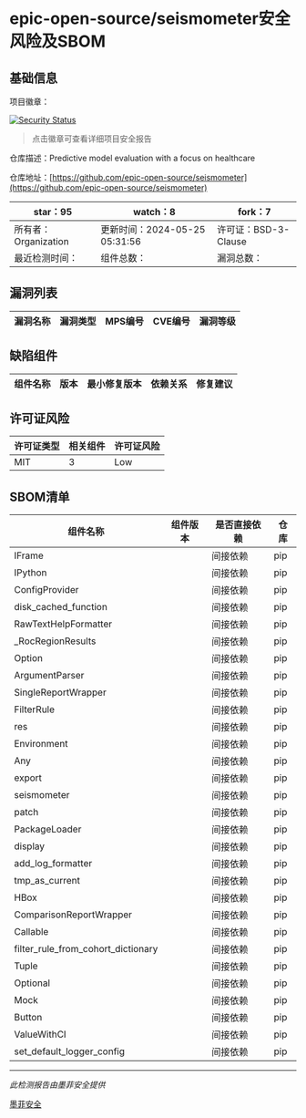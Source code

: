 # epic-open-source/seismometer安全风险及SBOM

## 基础信息

项目徽章：

[![Security Status](https://www.murphysec.com/platform3/v31/badge/1794461256949276672.svg)](https://www.murphysec.com/console/report/1794461252662697984/1794461256949276672)

> 点击徽章可查看详细项目安全报告

仓库描述：Predictive model evaluation with a focus on healthcare

仓库地址：[https://github.com/epic-open-source/seismometer](https://github.com/epic-open-source/seismometer)

| star：95 | watch：8 | fork：7 |
| ----------- | -------------- | ------------ |
| 所有者：Organization | 更新时间：2024-05-25 05:31:56 | 许可证：BSD-3-Clause |
| 最近检测时间： | 组件总数： | 漏洞总数： |




## 漏洞列表

| 漏洞名称 | 漏洞类型 | MPS编号 | CVE编号 | 漏洞等级 |
| ------- | ------ | ------- | ------ | ----- |





## 缺陷组件

| 组件名称 | 版本 | 最小修复版本 | 依赖关系 | 修复建议 |
| -------- | ---- | ------------ | -------- | -------- |





## 许可证风险

| 许可证类型 | 相关组件 | 许可证风险 |
| ---------- | -------- | ---------- |
|MIT|3|Low|




## SBOM清单

| 组件名称 | 组件版本 | 是否直接依赖 | 仓库 |
| -------- | -------- | ------------ | ---- |
|IFrame||间接依赖|pip|
|IPython||间接依赖|pip|
|ConfigProvider||间接依赖|pip|
|disk_cached_function||间接依赖|pip|
|RawTextHelpFormatter||间接依赖|pip|
|_RocRegionResults||间接依赖|pip|
|Option||间接依赖|pip|
|ArgumentParser||间接依赖|pip|
|SingleReportWrapper||间接依赖|pip|
|FilterRule||间接依赖|pip|
|res||间接依赖|pip|
|Environment||间接依赖|pip|
|Any||间接依赖|pip|
|export||间接依赖|pip|
|seismometer||间接依赖|pip|
|patch||间接依赖|pip|
|PackageLoader||间接依赖|pip|
|display||间接依赖|pip|
|add_log_formatter||间接依赖|pip|
|tmp_as_current||间接依赖|pip|
|HBox||间接依赖|pip|
|ComparisonReportWrapper||间接依赖|pip|
|Callable||间接依赖|pip|
|filter_rule_from_cohort_dictionary||间接依赖|pip|
|Tuple||间接依赖|pip|
|Optional||间接依赖|pip|
|Mock||间接依赖|pip|
|Button||间接依赖|pip|
|ValueWithCI||间接依赖|pip|
|set_default_logger_config||间接依赖|pip|


------

*此检测报告由墨菲安全提供*

[墨菲安全](www.murphysec.com)